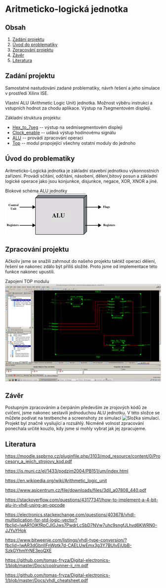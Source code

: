 # Aritmeticko-logická jednotka

## Obsah
1. [Zadání projektu](#zadání-projektu)
2. [Úvod do problematiky](#úvod-do-problematiky)
3. [Zpracování projektu](#zpracování-projektu)
4. [Závěr](#závěr)
5. [Literatura](#Literatura)

## Zadání projektu
Samostatné nastudování zadané problematiky, návrh řešení a jeho simulace v prostředí Xilinx ISE.

Vlastní ALU (Arithmetic Logic Unit) jednotka. Možnost výběru instrukcí a vstupních hodnot za chodu aplikace. Výstup na 7segmentovém displeji.


Základní struktura projektu:
+ [Hex_to_7seg](hex_to_7seg.vhd)    -- výstup na sedmisegmentovém displeji
+ [Clock_enable](clock_enable.vhd)  -- udává výstup hodinovému signálu
+ [ALU](ALU.vhd)                -- provádí zpracování operací
+ [Top](top.vhd)                -- modul propojející všechny ostatní moduly do jednoho

## Úvod do problematiky

Aritmeticko-Logická jednotka je základní stavební jednotkou výkonnostních zařízení. Provádí sčítání, odčítání, násobení, dělení,bitový posun a základní logické operace jako jsou konjunkce, disjunkce, negace, XOR, XNOR a jiné.

Blokové schéma ALU jednotky
![Blokové schéma](https://github.com/xfrolk03/Digital-electronics-1/blob/master/Labs/09_Project/images/alu-teorie.png)

## Zpracování projektu


Ačkoliv jsme se snažili zahrnout do našeho projektu taktéž operaci dělení, řešení se nakonec zdálo být příliš složité. Proto jsme od implementace této funkce nakonec upustili.

Zapojení TOP modulu
![Schéma zapojení](https://github.com/xfrolk03/Digital-electronics-1/blob/master/Labs/09_Project/images/TOP.png)


## Závěr

Postupným zpracováním a čerpáním především ze zrojových kódů ze cvičení, jsme nakonec sestavili jednoduchou ALU jednotku. V této složce se můžete podívat na testbenche a screenshoty ze simulací ![Složka simulací](https://github.com/xfrolk03/Digital-electronics-1/tree/master/Labs/09_Project/images). Projekt byl značně vysilující a rozsáhlý. Nicméně volnost zpracování ponechala určité kouzlo, kdy jsme si mohly vybrat jak jej zpracujeme.

## Literatura

https://moodle.sspbrno.cz/pluginfile.php/3103/mod_resource/content/0/Procesory_a_jejich_strojovy_kod.pdf

https://is.muni.cz/el/1433/podzim2004/PB151/um/index.html

https://en.wikipedia.org/wiki/Arithmetic_logic_unit

https://www.asicentrum.cz/file/downloads/files/3dil_a07808_440.pdf

https://stackoverflow.com/questions/43177341/how-to-implement-a-4-bit-alu-in-vhdl-using-an-opcode

https://electronics.stackexchange.com/questions/403678/vhdl-multiplication-for-std-logic-vector?fbclid=IwAR1OlKfRpCJlGJws7PwdrLcSbD7NVw7uhc9sngfJLhvd6KWRN0-JJYuYHok

https://www.bitweenie.com/listings/vhdl-type-conversion/?fbclid=IwAR3dGbnlIFnWptk7d-CAELUwEmx3g3Y7BUlvEjUbB-SzkGYhmYrNE3eoQXE

https://github.com/tomas-fryza/Digital-electronics-1/blob/master/Docs/coolrunner-ii_rm.pdf

https://github.com/tomas-fryza/Digital-electronics-1/blob/master/Docs/vhdl_cheatsheet.pdf
